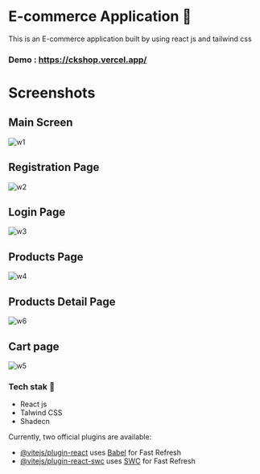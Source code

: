 # E-commerce Application 🛒

This is an E-commerce application built by using react js and tailwind css

### Demo : https://ckshop.vercel.app/
# Screenshots
## Main Screen
![w1](https://github.com/Ck07860786/REACT-ECOMMERCE/assets/115991360/f963ee49-fac2-433b-93da-625770e05a3c)
## Registration Page
![w2](https://github.com/Ck07860786/REACT-ECOMMERCE/assets/115991360/dd1e979f-130e-42f3-bafd-4da43339126a)
## Login Page
![w3](https://github.com/Ck07860786/REACT-ECOMMERCE/assets/115991360/c53fed26-34d7-4813-bccc-3864884e9eef)
## Products Page
![w4](https://github.com/Ck07860786/REACT-ECOMMERCE/assets/115991360/52e8e48c-3cf1-4549-a2ee-d2430a90b781)
## Products Detail Page
![w6](https://github.com/Ck07860786/REACT-ECOMMERCE/assets/115991360/ab94db76-0ba0-46af-86b3-b5893af519d3)
## Cart page
![w5](https://github.com/Ck07860786/REACT-ECOMMERCE/assets/115991360/01eaa59b-5396-451f-bbed-321e4db7fd0d)

### Tech stak 🚀
- React js
- Talwind CSS
- Shadecn
  



Currently, two official plugins are available:

- [@vitejs/plugin-react](https://github.com/vitejs/vite-plugin-react/blob/main/packages/plugin-react/README.md) uses [Babel](https://babeljs.io/) for Fast Refresh
- [@vitejs/plugin-react-swc](https://github.com/vitejs/vite-plugin-react-swc) uses [SWC](https://swc.rs/) for Fast Refresh
